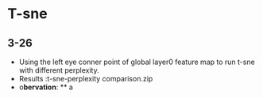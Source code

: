 # T-sne
## 3-26
* Using the left eye conner point of global layer0 feature map to run t-sne with different perplexity.
* Results :t-sne-perplexity comparison.zip
* o**bervation**:
    ** a

